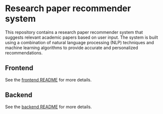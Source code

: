 # Research paper recommender system

This repository contains a research paper recommender system that suggests relevant academic papers based on user input. The system is built using a combination of natural language processing (NLP) techniques and machine learning algorithms to provide accurate and personalized recommendations.

## Frontend

See the [frontend README](./frontend/README.md) for more details.

## Backend

See the [backend README](./app/README.md) for more details.

